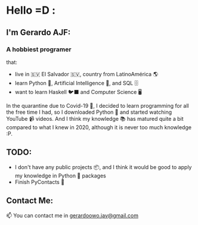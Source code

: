 # Hello =D :

## I'm Gerardo AJF:
### A hobbiest programer

that:

- live in 🇸🇻 El Salvador 🇸🇻, country from LatinoAmérica 🌎 
- learn Python 🐍, Artificial Intelligence 🤖, and SQL 🗄️
- want to learn Haskell 🐦‍⬛ and Computer Science 🖥️

In the quarantine due to Covid-19 🦠, I decided to learn programming for all the free time I had, so I downloaded Python 🐍 and started watching YouTube 📹 videos. And I think my knowledge 📚 has matured quite a bit compared to what I knew in 2020, although it is never too much knowledge :P.

## TODO:

- I don't have any public projects 📦, and I think it would be good to apply my knowledge in Python 🐍 packages
- Finish PyContacts 🏁

## Contact Me:

📫 You can contact me in <gerardoowo.jav@gmail.com> 

<!---
GerardoAJF/GerardoAJF is a ✨ special ✨ repository because its `README.md` (this file) appears on your GitHub profile.
You can click the Preview link to take a look at your changes.
--->

